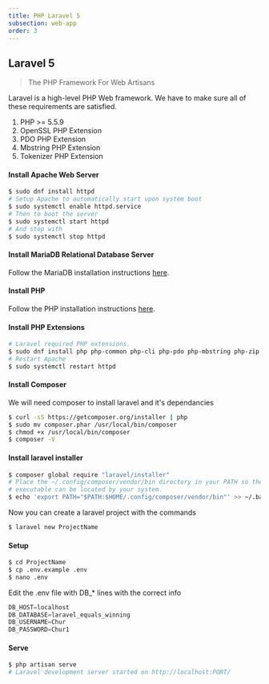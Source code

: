 ```yaml
---
title: PHP Laravel 5      
subsection: web-app
order: 3
---
```


## Laravel 5
> The PHP Framework For Web Artisans

Laravel is a high-level PHP Web framework. We have to make sure all of these requirements are satisfied.

1. PHP >= 5.5.9
2. OpenSSL PHP Extension
3. PDO PHP Extension
4. Mbstring PHP Extension
5. Tokenizer PHP Extension

#### Install Apache Web Server

```bash
$ sudo dnf install httpd
# Setup Apache to automatically start upon system boot
$ sudo systemctl enable httpd.service
# Then to boot the server
$ sudo systemctl start httpd
# And stop with
$ sudo systemctl stop httpd
```

#### Install MariaDB Relational Database Server
Follow the MariaDB installation instructions [here](../../../tech/database/mariadb/about.html).

#### Install PHP
Follow the PHP installation instructions [here](../../../tech/languages/php/php-installation.html).

#### Install PHP Extensions

```bash
# Laravel required PHP extensions.
$ sudo dnf install php php-common php-cli php-pdo php-mbstring php-zip php-xml
# Restart Apache
$ sudo systemctl restart httpd
```

#### Install Composer
We will need composer to install laravel and it's dependancies

```bash
$ curl -sS https://getcomposer.org/installer | php
$ sudo mv composer.phar /usr/local/bin/composer
$ chmod +x /usr/local/bin/composer
$ composer -V
```

#### Install laravel installer

```bash
$ composer global require "laravel/installer"
# Place the ~/.config/composer/vendor/bin directory in your PATH so the laravel 
# executable can be located by your system.
$ echo 'export PATH="$PATH:$HOME/.config/composer/vendor/bin"' >> ~/.bash_profile
```

Now you can create a laravel project with the commands 

```bash
$ laravel new ProjectName
```

#### Setup

```bash
$ cd ProjectName
$ cp .env.example .env
$ nano .env
```

Edit the .env file with DB_* lines with the correct info

```javascript
DB_HOST=localhost
DB_DATABASE=laravel_equals_winning
DB_USERNAME=Chur
DB_PASSWORD=Chur1
```

#### Serve

```bash
$ php artisan serve
# Laravel development server started on http://localhost:PORT/
```
